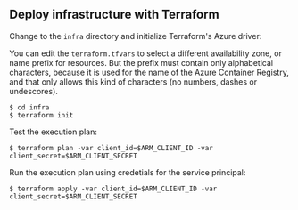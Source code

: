 

## Deploy infrastructure with Terraform

Change to the `infra` directory and initialize Terraform's Azure driver:

You can edit the  `terraform.tfvars` to select a different availability zone, or name prefix for resources. But the prefix must contain only alphabetical characters, because it is used for the name of the Azure Container Registry, and that only allows this kind of characters (no numbers, dashes or undescores).

```
$ cd infra
$ terraform init
```

Test the execution plan:

```
$ terraform plan -var client_id=$ARM_CLIENT_ID -var client_secret=$ARM_CLIENT_SECRET
```

Run the execution plan using credetials for the service principal:

```
$ terraform apply -var client_id=$ARM_CLIENT_ID -var client_secret=$ARM_CLIENT_SECRET
```


